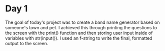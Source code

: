 <h1>Day 1</h1>
The goal of today's project was to create a band name generator based on someone's town and pet. I achieved this through printing the questions to the screen with the print() function and then storing user input inside of variables with str(input()). I used an f-string to write the final, formatted output to the screen.
